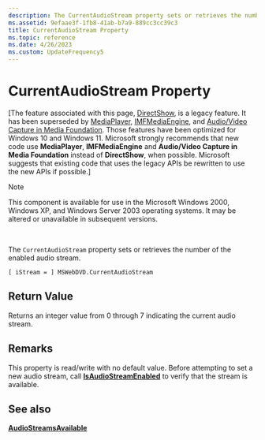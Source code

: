 ```yaml
---
description: The CurrentAudioStream property sets or retrieves the number of the enabled audio stream.
ms.assetid: 9efaae3f-1fb8-41ab-b7a9-889cc3cc39c3
title: CurrentAudioStream Property
ms.topic: reference
ms.date: 4/26/2023
ms.custom: UpdateFrequency5
---
```


# CurrentAudioStream Property

\[The feature associated with this page, [DirectShow](/windows/win32/directshow/directshow), is a legacy feature. It has been superseded by [MediaPlayer](/uwp/api/Windows.Media.Playback.MediaPlayer), [IMFMediaEngine](/windows/win32/api/mfmediaengine/nn-mfmediaengine-imfmediaengine), and [Audio/Video Capture in Media Foundation](windows/win32/medfound/audio-video-capture-in-media-foundation). Those features have been optimized for Windows 10 and Windows 11. Microsoft strongly recommends that new code use **MediaPlayer**, **IMFMediaEngine** and **Audio/Video Capture in Media Foundation** instead of **DirectShow**, when possible. Microsoft suggests that existing code that uses the legacy APIs be rewritten to use the new APIs if possible.\]

> [!Note]  
> This component is available for use in the Microsoft Windows 2000, Windows XP, and Windows Server 2003 operating systems. It may be altered or unavailable in subsequent versions.

 

The `CurrentAudioStream` property sets or retrieves the number of the enabled audio stream.

``` syntax
[ iStream = ] MSWebDVD.CurrentAudioStream
```

## Return Value

Returns an integer value from 0 through 7 indicating the current audio stream.

## Remarks

This property is read/write with no default value. Before attempting to set a new audio stream, call [**IsAudioStreamEnabled**](isaudiostreamenabled-method.md) to verify that the stream is available.

## See also

<dl> <dt>

[**AudioStreamsAvailable**](audiostreamsavailable-property.md)
</dt> </dl>

 

 



